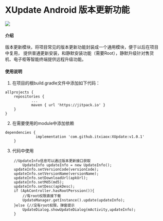 # XUpdate Android 版本更新功能
[![](https://jitpack.io/v/itxiaox/XUpdate.svg)](https://jitpack.io/#itxiaox/XUpdate)
#### 介绍
版本更新模块，将项目常见的版本更新功能封装成一个通用模块，便于以后在项目中复用， 提供普通更新安装，和静默安装功能（需要Root），静默升级针对售货机、电子柜等智能终端提供远程升级功能。


#### 使用说明

1.  在项目的根build.gradle文件中添加如下代码：
```
allprojects {
	repositories {
			...
			maven { url 'https://jitpack.io' }
	}
}
```

2.  在需要使用的module中添加依赖

```
dependencies {
	          implementation 'com.github.itxiaox:XUpdate:v1.0.1'
	}
```

3.  代码中使用
```         
 	//UpdateInfo信息可以通过版本更新接口获取
        UpdateInfo updateInfo = new UpdateInfo();
	updateInfo.setVersionCode(versionCode);
	updateInfo.setVersionName(versionName);
	updateInfo.setDownloadUrl(apkUrl);
	updateInfo.setMd5(md5);
	updateInfo.setDesc(apkDesc);
	if (ApkController.hasRootPerssion()){
	    //有root权限直接下载
	    UpdateManager.getInstance().update(updateInfo);
	}else {//没有root权限，弹窗提示
	    UpdateDialog.showUpdateDialog(mActivity,updateInfo);
	}
```

